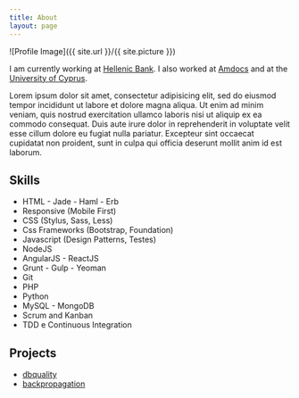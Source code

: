 ```yaml
---
title: About
layout: page
---
```

![Profile Image]({{ site.url }}/{{ site.picture }})

<p>I am currently working at <a href="https://www.hellenicbank.com" target="_blank">Hellenic Bank</a>.
I also worked at <a href="https://www.amdocs.com" target="_blank">Amdocs</a> and at
the <a href="https://www.ucy.ac.cy" target="_blank">University of Cyprus</a>.</p>

<p>Lorem ipsum dolor sit amet, consectetur adipisicing elit, sed do eiusmod
tempor incididunt ut labore et dolore magna aliqua. Ut enim ad minim veniam,
quis nostrud exercitation ullamco laboris nisi ut aliquip ex ea commodo
consequat. Duis aute irure dolor in reprehenderit in voluptate velit esse
cillum dolore eu fugiat nulla pariatur. Excepteur sint occaecat cupidatat non
proident, sunt in culpa qui officia deserunt mollit anim id est laborum.</p>

<h2>Skills</h2>

<ul class="skill-list">
	<li>HTML - Jade - Haml - Erb</li>
	<li>Responsive (Mobile First)</li>
	<li>CSS (Stylus, Sass, Less)</li>
	<li>Css Frameworks (Bootstrap, Foundation)</li>
	<li>Javascript (Design Patterns, Testes)</li>
	<li>NodeJS</li>
	<li>AngularJS - ReactJS</li>
	<li>Grunt - Gulp - Yeoman</li>
	<li>Git</li>
	<li>PHP</li>
	<li>Python</li>
	<li>MySQL - MongoDB</li>
	<li>Scrum and Kanban</li>
	<li>TDD e Continuous Integration</li>
</ul>

<h2>Projects</h2>

<ul>
	<li><a href="https://github.com/gkolokotronis/dbquality">dbquality</a></li>
	<li><a href="https://github.com/gkolokotronis/backpropagation">backpropagation</a></li>
</ul>
